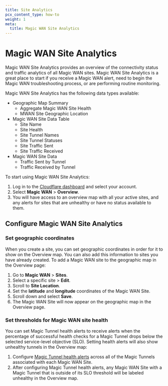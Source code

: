 ```yaml
---
title: Site Analytics
pcx_content_type: how-to
weight: 1
meta:
  title: Magic WAN Site Analytics
---
```


# Magic WAN Site Analytics

Magic WAN Site Analytics provides an overview of the connectivity status and traffic analytics of all Magic WAN sites. Magic WAN Site Analytics is a great place to start if you receive a Magic WAN alert, need to begin the Magic WAN troubleshooting process, or are performing routine monitoring.

Magic WAN Site Analytics has the following data types available:
- Geographic Map Summary
    - Aggregate Magic WAN Site Health
    - MWAN Site Geographic Location
- Magic WAN Site Data Table
    - Site Name
    - Site Health
    - Site Tunnel Names
    - Site Tunnel Statuses
    - Site Traffic Sent
    - Site Traffic Received
- Magic WAN Site Data
    - Traffic Sent by Tunnel
    - Traffic Received by Tunnel

To start using Magic WAN Site Analytics:

1. Log in to the [Cloudflare dashboard](https://dash.cloudflare.com/) and select your account.
2. Select **Magic WAN** > **Overview**.
3. You will have access to an overview map with all your active sites, and any alerts for sites that are unhealthy or have no status available to them.

## Configure Magic WAN Site Analytics

### Set geographic coordinates

When you create a site, you can set geographic coordinates in order for it to show on the Overview map. You can also add this information to sites you have already created. To add a Magic WAN site to the geographic map in the Overview page:

1. Go to **Magic WAN** > **Sites**.
2. Select a specific site > **Edit**.
3. Scroll to **Site Location**.
4. Set the **latitude** and **longitude** coordinates of the Magic WAN Site.
5. Scroll down and select **Save**.
6. The Magic WAN Site will now appear on the geographic map in the Overview page.

### Set thresholds for Magic WAN site health

You can set Magic Tunnel health alerts to receive alerts when the percentage of successful health checks for a Magic Tunnel drops below the selected service-level objective (SLO). Setting health alerts will also show unhealthy tunnels in the Overview map:

1. Configure [Magic Tunnel health alerts](/magic-wan/configuration/common-settings/configure-magic-tunnel-alerts/) across all of the Magic Tunnels associated with each Magic WAN Site.
2. After configuring Magic Tunnel health alerts, any Magic WAN Site with a Magic Tunnel that is outside of its SLO threshold will be labeled unhealthy in the Overview map.